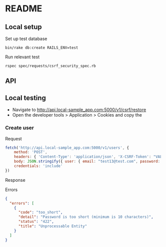 # README

## Local setup

Set up test database
```
bin/rake db:create RAILS_ENV=test
```

Run relevant test
```
rspec spec/requests/csrf_security_spec.rb
```

## API

## Local testing

- Navigate to http://api.local-sample_app.com:5000/v1/csrf/restore
- Open the developer tools > Application > Cookies and copy the 

### Create user

Request
```js
fetch('http://api.local-sample_app.com:5000/v1/users', {
    method: 'POST',
    headers: { 'Content-Type': 'application/json', 'X-CSRF-Token': "VALID_TOKEN_HERE"},
    body: JSON.stringify({ user: { email: "test13@test.com", password: "password" } }),
    credentials: 'include'
})
```

Response

Errors
```json
{
  "errors": [
    {
      "code": "too_short",
      "detail": "Password is too short (minimum is 10 characters)",
      "status": "422",
      "title": "Unprocessable Entity"
    }
  ]
}
```